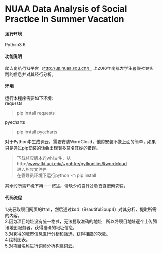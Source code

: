 # NUAA Data Analysis of Social Practice in Summer Vacation
#### 运行环境  
Python3.6

#### 功能说明
爬去南航行知平台（http://up.nuaa.edu.cn/）  上2018年南航大学生暑假社会实践的信息并对其经行分析。  

#### 环境
运行本程序需要如下环境:  
requests  
>pip install requests

pyecharts  

>pip install pyecharts

对于Python中生成词云，需要安装WordCloud，他的安装不像上面的简单，如果只是通过pip安装的话会出现很多莫名其妙的错误。
>下载相应版本的whl文件，从http://www.lfd.uci.edu/~gohlke/pythonlibs/#wordcloud  
进入相应文件件  
在管理员环境下运行python -m pip install <filename>    

其余的所需环境不再一一赘述，请缺少的自行谷歌百度搜索安装。

#### 代码流程
1.先获取项目网页的html，然后通过bs4（BeautifulSoup4）对其分析，提取所需的内容。  
2.因为项目地址没有统一格式，无法提取准确的地址，所以将项目地址逐个上传腾讯地图服务器，获得准确的地址信息。  
3.对获得的城市信息进行分析和筛选，获得相应的次数。  
4.绘制图表。  
5.对项目名称进行词频分析构建词云。
